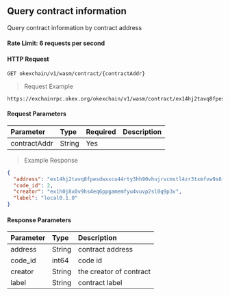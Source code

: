 ## Query contract information

Query contract information by contract address

#### Rate Limit: 6 requests per second

#### HTTP Request

`GET okexchain/v1/wasm/contract/{contractAddr}`

> Request Example

```wiki
https://exchainrpc.okex.org/okexchain/v1/wasm/contract/ex14hj2tavq8fpesdwxxcu44rty3hh90vhujrvcmstl4zr3txmfvw9s6fqu27
```

#### Request Parameters

| **Parameter**     | **Type** | **Required** | **Description**  |
|:------------------| :------- |:-------------|:-----------------|
| contractAddr      | String   | Yes          |                  |

> Example Response

```json
{
  "address": "ex14hj2tavq8fpesdwxxcu44rty3hh90vhujrvcmstl4zr3txmfvw9s6fqu27",
  "code_id": 2,
  "creator": "ex1h0j8x0v9hs4eq6ppgamemfyu4vuvp2sl0q9p3v",
  "label": "local0.1.0"
}
```

#### Response Parameters

| **Parameter**        | **Type** | **Description**                                                                                                                                                                                                                                                      |
|:---------------------|:---------| :------------------------------------------------------------------------------------------------------------------------------------------------------------------------------------------------------------------------------------------------------------------- |
| address              | String   | 	contract address 			| 
| code_id              | int64    | 		code id		| 
| creator              | String   | 		the creator of  contract 		| 
| label                | String   | 		contract label		|
